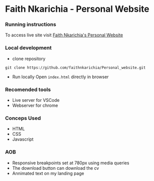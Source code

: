 # Faith Nkarichia - Personal Website #

### Running instructions ##
To access live site visit [Faith Nkarichia's Personal Website](https://faithnkarichia.github.io/Personal_website/)


### Local development

- clone repository

```  
git clone https://github.com/faithnkarichia/Personal_website.git
```

- Run locally
Open `index.html` directly in browser

### Recomended tools
- Live server for VSCode
- Webserver for chrome

### Conceps Used
- HTML 
- CSS 
- Javascript



### AOB

- Responsive breakpoints set at 780px using media queries
- The download button can download the cv
- Annimated text on my landing page



